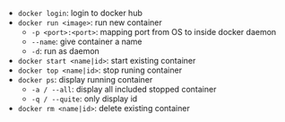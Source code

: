 - `docker login`: login to docker hub
- `docker run <image>`: run new container
  - `-p <port>:<port>`: mapping port from OS to inside docker daemon
  - `--name`: give container a name
  - `-d`: run as daemon
- `docker start <name|id>`: start existing container
- `docker top <name|id>`: stop runing container
- `docker ps`: display running container
  - `-a / --all`: display all included stopped container
  - `-q / --quite`: only display id
- `docker rm <name|id>`: delete existing container